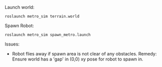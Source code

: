 Launch world:

```
roslaunch metro_sim terrain.world
```

Spawn Robot:

```
roslaunch metro_sim spawn_metro.launch
```

Issues:
* Robot flies away if spawn area is not clear of any obstacles. Remedy: Ensure world has a 'gap' in (0,0) xy pose for robot to spawn in.
